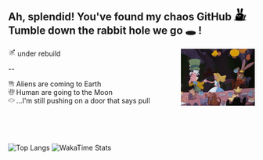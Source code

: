## Ah, splendid! You've found my chaos GitHub <img width="5%" src="./icons/bunny-2.png"/> <br>Tumble down the rabbit hole we go 🕳️ !

<img width="3%" src="./icons/rocket.png"/> under rebuild
<img src="./icons/alice-tea.gif" align="right" width="30%"/>

--

<div align="left">
  <img width="2.5%" src="./icons/rabbit-in-a-hat.png"/> Aliens are coming to Earth<br>
  <img width="2.5%" src="./icons/rabbit.png"/> Human are going to the Moon <br>
  <img  width="2.5%" src="./icons/hole.png"/> ...I'm still pushing on a door that says pull
</div>

<br clear="left"/><br/><br/>
  
<div align="left">

  ![Top Langs](https://github-readme-stats.vercel.app/api/top-langs/?username=tripleboba&hide=ruby&layout=compact&theme=transparent&hide_border=true)
  ![WakaTime Stats](https://github-readme-stats.vercel.app/api/wakatime?username=tripleboba&layout=compact&theme=transparent&hide_border=true)
  
</div>
<br clear="left"/>




